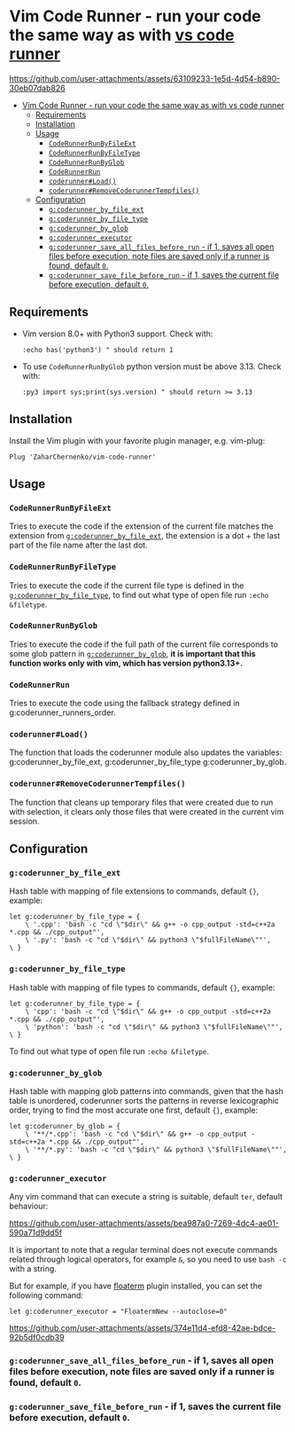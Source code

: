 # Vim Code Runner - run your code the same way as with [vs code runner](https://github.com/formulahendry/vscode-code-runner)
https://github.com/user-attachments/assets/63109233-1e5d-4d54-b890-30eb07dab826
- [Vim Code Runner - run your code the same way as with vs code runner](#vim-code-runner---run-your-code-the-same-way-as-with-vs-code-runner)
  - [Requirements](#requirements)
  - [Installation](#installation)
  - [Usage](#usage)
    - [`CodeRunnerRunByFileExt`](#coderunnerrunbyfileext)
    - [`CodeRunnerRunByFileType`](#coderunnerrunbyfiletype)
    - [`CodeRunnerRunByGlob`](#coderunnerrunbyglob)
    - [`CodeRunnerRun`](#coderunnerrun)
    - [`coderunner#Load()`](#coderunnerload)
    - [`coderunner#RemoveCoderunnerTempfiles()`](#coderunnerremovecoderunnertempfiles)
  - [Configuration](#configuration)
    - [`g:coderunner_by_file_ext`](#gcoderunner_by_file_ext)
    - [`g:coderunner_by_file_type`](#gcoderunner_by_file_type)
    - [`g:coderunner_by_glob`](#gcoderunner_by_glob)
    - [`g:coderunner_executor`](#gcoderunner_executor)
    - [`g:coderunner_save_all_files_before_run` - if 1, saves all open files before execution, note files are saved only if a runner is found, default `0`.](#gcoderunner_save_all_files_before_run---if-1-saves-all-open-files-before-execution-note-files-are-saved-only-if-a-runner-is-found-default-0)
    - [`g:coderunner_save_file_before_run` - if 1, saves the current file before execution, default `0`.](#gcoderunner_save_file_before_run---if-1-saves-the-current-file-before-execution-default-0)

## Requirements
- Vim version 8.0+ with Python3 support. Check with:
    ```vim
    :echo has('python3') " should return 1
    ```
- To use `CodeRunnerRunByGlob` python version must be above 3.13. Check with:
   ```vim
   :py3 import sys;print(sys.version) " should return >= 3.13
   ```

## Installation
Install the Vim plugin with your favorite plugin manager, e.g. vim-plug:
```vim  
Plug 'ZaharChernenko/vim-code-runner'  
```

## Usage
### `CodeRunnerRunByFileExt`
Tries to execute the code if the extension of the current file matches the extension from [`g:coderunner_by_file_ext`](#gcoderunner_by_file_ext), the extension is a dot + the last part of the file name after the last dot.
### `CodeRunnerRunByFileType`
Tries to execute the code if the current file type is defined in the [`g:coderunner_by_file_type`](#gcoderunner_by_file_type), to find out what type of open file run `:echo &filetype`.
### `CodeRunnerRunByGlob`
Tries to execute the code if the full path of the current file corresponds to some glob pattern in [`g:coderunner_by_glob`](#gcoderunner_by_glob), **it is important that this function works only with vim, which has version python3.13+.**
### `CodeRunnerRun`
Tries to execute the code using the fallback strategy defined in g:coderunner_runners_order.
### `coderunner#Load()`
The function that loads the coderunner module also updates the variables: g:coderunner_by_file_ext, g:coderunner_by_file_type g:coderunner_by_glob.
### `coderunner#RemoveCoderunnerTempfiles()`
The function that cleans up temporary files that were created due to run with selection, it clears only those files that were created in the current vim session.

## Configuration
### `g:coderunner_by_file_ext`
Hash table with mapping of file extensions to commands, default `{}`, example:
```vim
let g:coderunner_by_file_type = {
    \ '.cpp': 'bash -c "cd \"$dir\" && g++ -o cpp_output -std=c++2a *.cpp && ./cpp_output"',
    \ '.py': 'bash -c "cd \"$dir\" && python3 \"$fullFileName\""',
\ }
```
### `g:coderunner_by_file_type`
Hash table with mapping of file types to commands, default `{}`, example:
```vim
let g:coderunner_by_file_type = {
    \ 'cpp': 'bash -c "cd \"$dir\" && g++ -o cpp_output -std=c++2a *.cpp && ./cpp_output"',
    \ 'python': 'bash -c "cd \"$dir\" && python3 \"$fullFileName\""',
\ }
```
To find out what type of open file run `:echo &filetype`.
### `g:coderunner_by_glob`
Hash table with mapping glob patterns into commands, given that the hash table is unordered, coderunner sorts the patterns in reverse lexicographic order, trying to find the most accurate one first, default `{}`, example:
```vim
let g:coderunner_by_glob = {
    \ '**/*.cpp': 'bash -c "cd \"$dir\" && g++ -o cpp_output -std=c++2a *.cpp && ./cpp_output"',
    \ '**/*.py': 'bash -c "cd \"$dir\" && python3 \"$fullFileName\""',
\ } 
```
### `g:coderunner_executor`
Any vim command that can execute a string is suitable, default `ter`, default behaviour:

https://github.com/user-attachments/assets/bea987a0-7269-4dc4-ae01-590a71d9dd5f

It is important to note that a regular terminal does not execute commands related through logical operators, for example `&`, so you need to use `bash -c` with a string.

But for example, if you have [floaterm](https://github.com/voldikss/vim-floaterm) plugin installed, you can set the following command:
```vim
let g:coderunner_executor = "FloatermNew --autoclose=0"
```

https://github.com/user-attachments/assets/374e11d4-efd8-42ae-bdce-92b5df0cdb39
### `g:coderunner_save_all_files_before_run` - if 1, saves all open files before execution, note files are saved only if a runner is found, default `0`.
### `g:coderunner_save_file_before_run` - if 1, saves the current file before execution, default `0`.
